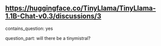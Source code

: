 ## https://huggingface.co/TinyLlama/TinyLlama-1.1B-Chat-v0.3/discussions/3

contains_question: yes

question_part: will there be a tinymistral?